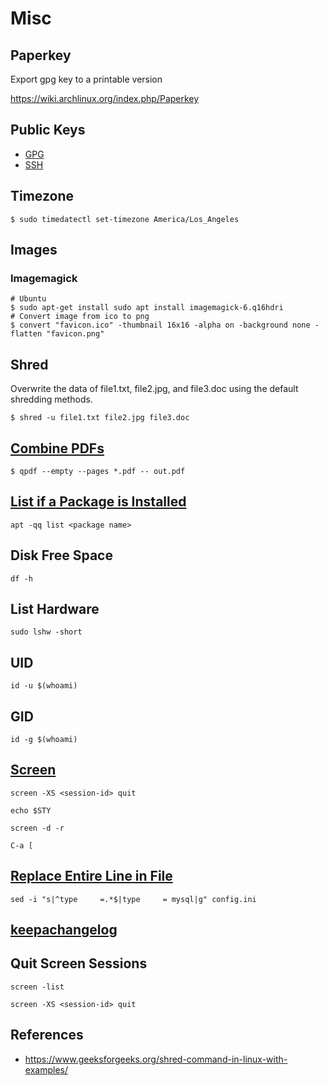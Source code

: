 # Misc

## Paperkey

Export gpg key to a printable version

https://wiki.archlinux.org/index.php/Paperkey

## Public Keys

* [GPG](https://github.com/nicholaswilde.gpg)
* [SSH](https://github.com/nicholaswilde.keys)

## Timezone

```shell
$ sudo timedatectl set-timezone America/Los_Angeles
```

## Images

### Imagemagick

```shell
# Ubuntu
$ sudo apt-get install sudo apt install imagemagick-6.q16hdri
# Convert image from ico to png
$ convert "favicon.ico" -thumbnail 16x16 -alpha on -background none -flatten "favicon.png"
```

## Shred

Overwrite the data of file1.txt, file2.jpg, and file3.doc using the default shredding methods.

```shell
$ shred -u file1.txt file2.jpg file3.doc
```

## [Combine PDFs](https://stackoverflow.com/a/53754681/1061279)

```shell
$ qpdf --empty --pages *.pdf -- out.pdf
```

## [List if a Package is Installed][1]

```shell
apt -qq list <package name>
```

## Disk Free Space

```shell
df -h
```

## List Hardware

```shell
sudo lshw -short
```

## UID

```shell
id -u $(whoami)
```

## GID

```shell
id -g $(whoami)
```

## [Screen][2]


```shell title="Quit a session"
screen -XS <session-id> quit
```

```shell title="Check current session"
echo $STY
```

```shell title="Detached the previous screen and allowed me to reattach."
screen -d -r
```

```shell title="Scroll upward in the terminal"
C-a [
```

## [Replace Entire Line in File][3]

```shell
sed -i "s|^type     =.*$|type     = mysql|g" config.ini
```

## [keepachangelog](https://keepachangelog.com/en/1.0.0/)

## Quit Screen Sessions

```shell title="List screen ids"
screen -list
```

```shell title="Quit the session"
screen -XS <session-id> quit
```

## References

* https://www.geeksforgeeks.org/shred-command-in-linux-with-examples/

[1]: https://askubuntu.com/a/823630/344358
[2]: https://askubuntu.com/a/855919
[3]: https://stackoverflow.com/a/11660023/1061279
